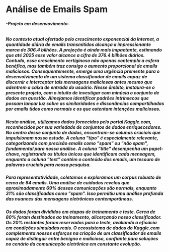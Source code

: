 # Análise de Emails Spam
###### **-Projeto em desenvovimento-**
##### No contexto atual ofertado pelo crescimento exponencial da internet, a quantidade diária de emails transmitidos alcança a impressionante marca de 306.4 bilhões. A projeção é ainda mais impactante, estimando que até 2025 esse valor alcance a cifra de 376.4 bilhões diários. Contudo, esse crescimento vertiginoso não apenas contempla a esfera benéfica, mas também traz consigo o aumento proporcional de emails maliciosos. Consequentemente, emerge uma urgência premente para o desenvolvimento de um sistema classificador de emails capaz de discernir e interceptar tais mensagens maliciosas antes mesmo que adentrem a caixa de entrada do usuário. Nesse âmbito, instaura-se o presente projeto, com o intuito de investigar com minúcia o conjunto de dados em questão. Almejamos identificar padrões intrínsecos que possam lançar luz sobre as similaridades e dissonâncias compartilhadas por emails tidos como normais e os que ostentam intenções maliciosas.

##### Nesta análise, utilizamos dados fornecidos pelo portal Kaggle.com, reconhecidos por sua variedade de conjuntos de dados enriquecedores. No centro desse conjunto de dados, encontram-se colunas cruciais que impulsionam nosso estudo. A coluna "tipo" é especialmente relevante, categorizando com precisão emails como "spam" ou "não spam", fundamental para nossa análise. A coluna "title" desempenha um papel-chave, registrando os títulos únicos que identificam cada mensagem, enquanto a coluna "text" contém o conteúdo dos emails, um tesouro de palavras cruciais para nossa pesquisa.

##### Para representatividade, coletamos e exploramos um corpus robusto de cerca de 84 emails. Uma análise de cuidados revelou que aproximadamente 69% dessas comunicações são normais, enquanto 31% são classificadas como "spam". Isso permitiu uma análise profunda das nuances das mensagens eletrônicas contemporâneas.

##### Os dados foram divididos em etapas de treinamento e teste. Cerca de 80% foram destinados ao treinamento, alicerçando nosso classificador. Os 20% restantes foram reservados para o teste, avaliando a eficácia em condições simuladas reais. O ecossistema de dados do Kaggle.com complementa nossos esforços na criação de um classificador de emails capaz de distinguir entre benigno e malicioso, confiante para soluções no cenário da comunicação eletrônica em constante evolução.
